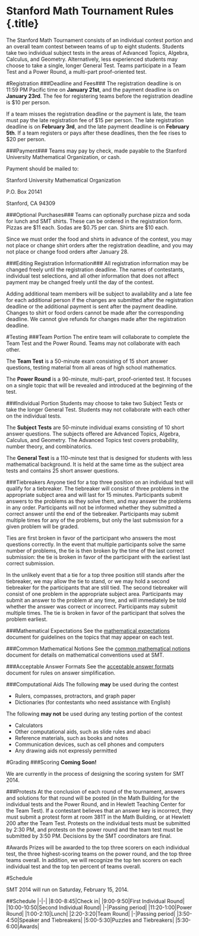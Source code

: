 # Stanford Math Tournament Rules {.title}
The Stanford Math Tournament consists of an individual contest portion and an overall team contest between teams of up to eight students. Students take two individual subject tests in the areas of Advanced Topics, Algebra, Calculus, and Geometry. Alternatively, less experienced students may choose to take a single, longer General Test. Teams participate in a Team Test and a Power Round, a multi-part proof-oriented test.

#Registration
###Deadline and Fees###
The registration deadline is on 11:59 PM Pacific time on **January 21st**, and the payment deadline is on **January 23rd**. The fee for registering teams before the registration deadline is \$10 per person. 

If a team misses the registration deadline or the payment is late, the team must pay the late registration fee of \$15 per person. The late registration deadline is on **February 3rd**, and the late payment deadline is on **February 5th**. If a team registers or pays after these deadlines, then the fee rises to \$20 per person. 

###Payment###
Teams may pay by check, made payable to the Stanford University Mathematical Organization, or cash.

Payment should be mailed to:

 Stanford University Mathematical Organization
 
 P.O. Box 20141
 
 Stanford, CA 94309 

###Optional Purchases###
Teams can optionally purchase pizza and soda for lunch and SMT shirts. These can be ordered in the registration form. Pizzas are $11 each. Sodas are $0.75 per can. Shirts are $10 each.

Since we must order the food and shirts in advance of the contest, you may not place or change shirt orders after the registration deadline, and you may not place or change food orders after January 28. 

###Editing Registration Information###
All registration information may be changed freely until the registration deadline. The names of contestants, individual test selections, and all other information that does not affect payment may be changed freely until the day of the contest.

Adding additional team members will be subject to availability and a late fee for each additional person if the changes are submitted after the registration deadline or the additional payment is sent after the payment deadline. Changes to shirt or food orders cannot be made after the corresponding deadline. We cannot give refunds for changes made after the registration deadline. 




#Testing
###Team Portion
The entire team will collaborate to complete the Team Test and the Power Round. Teams may not collaborate with each other.

The **Team Test** is a 50-minute exam consisting of 15 short answer questions, testing material from all areas of high school mathematics.

The **Power Round** is a 90-minute, multi-part, proof-oriented test. It focuses on a single topic that will be revealed and introduced at the beginning of the test. 

###Individual Portion
Students may choose to take two Subject Tests or take the longer General Test. Students may not collaborate with each other on the individual tests.

The **Subject Tests** are 50-minute individual exams consisting of 10 short answer questions. The subjects offered are Advanced Topics, Algebra, Calculus, and Geometry. The Advanced Topics test covers probability, number theory, and combinatorics.

The **General Test** is a 110-minute test that is designed for students with less mathematical background. It is held at the same time as the subject area tests and contains 25 short answer questions. 

###Tiebreakers
Anyone tied for a top three position on an individual test will qualify for a tiebreaker. The tiebreaker will consist of three problems in the appropriate subject area and will last for 15 minutes. Participants submit answers to the problems as they solve them, and may answer the problems in any order. Participants will not be informed whether they submitted a correct answer until the end of the tiebreaker. Participants may submit multiple times for any of the problems, but only the last submission for a given problem will be graded.

Ties are first broken in favor of the participant who answers the most questions correctly. In the event that multiple participants solve the same number of problems, the tie is then broken by the time of the last correct submission: the tie is broken in favor of the participant with the earliest last correct submission.

In the unlikely event that a tie for a top three position still stands after the tiebreaker, we may allow the tie to stand, or we may hold a second tiebreaker for the participants that are still tied. The second tiebreaker will consist of one problem in the appropriate subject area. Participants may submit an answer to the problem at any time, and will immediately be told whether the answer was correct or incorrect. Participants may submit multiple times. The tie is broken in favor of the participant that solves the problem earliest. 

###Mathematical Expectations
See the [mathematical expectations](/pdfs/mathematical-expectations.pdf) document for guidelines on the topics that may appear on each test.

###Common Mathematical Notions
See the [common mathematical notions](/pdfs/common-mathematical-notions.pdf) document for details on mathematical conventions used at SMT.

###Acceptable Answer Formats
See the [acceptable answer formats](/pdfs/acceptable-answer-formats.pdf) document for rules on answer simplification.

###Computational Aids
The following **may** be used during the contest

- Rulers, compasses, protractors, and graph paper
- Dictionaries (for contestants who need assistance with English)

The following **may not** be used during any testing portion of the contest

- Calculators
- Other computational aids, such as slide rules and abaci
- Reference materials, such as books and notes
- Communication devices, such as cell phones and computers
- Any drawing aids not expressly permitted

#Grading
###Scoring
**Coming Soon!**

We are currently in the process of designing the scoring system for SMT 2014. 

###Protests
At the conclusion of each round of the tournament, answers and solutions for that round will be posted (in the Math Building for the individual tests and the Power Round, and in Hewlett Teaching Center for the Team Test). If a contestant believes that an answer key is incorrect, they must submit a protest form at room 381T in the Math Building, or at Hewlett 200 after the Team Test. Protests on the individual tests must be submitted by 2:30 PM, and protests on the power round and the team test must be submitted by 3:50 PM. Decisions by the SMT coordinators are final. 

#Awards
Prizes will be awarded to the top three scorers on each individual test, the three highest-scoring teams on the power round, and the top three teams overall. In addition, we will recognize the top ten scorers on each individual test and the top ten percent of teams overall. 

#Schedule

SMT 2014 will run on Saturday, February 15, 2014.

##Schedule
|-|-|
|8:00-8:45|Check in|
|9:00-9:50|First Individual Round|
|10:00-10:50|Second Individual Round|
|-|Passing period|
|11:20-1:00|Power Round|
|1:00-2:10|Lunch|
|2:20-3:20|Team Round|
|-|Passing period|
|3:50-4:50|Speaker and Tiebreakers|
|5:00-5:30|Puzzles and Tiebreakers|
|5:30-6:00|Awards|

 
